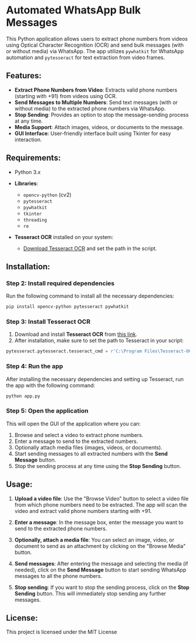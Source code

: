 
# Automated WhatsApp Bulk Messages

This Python application allows users to extract phone numbers from videos using Optical Character Recognition (OCR) and send bulk messages (with or without media) via WhatsApp. The app utilizes `pywhatkit` for WhatsApp automation and `pytesseract` for text extraction from video frames.

## Features:
- **Extract Phone Numbers from Video**: Extracts valid phone numbers (starting with +91) from videos using OCR.
- **Send Messages to Multiple Numbers**: Send text messages (with or without media) to the extracted phone numbers via WhatsApp.
- **Stop Sending**: Provides an option to stop the message-sending process at any time.
- **Media Support**: Attach images, videos, or documents to the message.
- **GUI Interface**: User-friendly interface built using Tkinter for easy interaction.

## Requirements:
- Python 3.x
- **Libraries**:
  - `opencv-python` (cv2)
  - `pytesseract`
  - `pywhatkit`
  - `tkinter`
  - `threading`
  - `re`

- **Tesseract OCR** installed on your system:
  - [Download Tesseract OCR](https://github.com/tesseract-ocr/tesseract) and set the path in the script.

## Installation:

### Step 2: Install required dependencies
Run the following command to install all the necessary dependencies:
```bash
pip install opencv-python pytesseract pywhatkit
```

### Step 3: Install Tesseract OCR
1. Download and install **Tesseract OCR** from [this link](https://github.com/tesseract-ocr/tesseract).
2. After installation, make sure to set the path to Tesseract in your script:
```python
pytesseract.pytesseract.tesseract_cmd = r'C:\Program Files\Tesseract-OCR	esseract.exe'  # Update this path if needed
```

### Step 4: Run the app
After installing the necessary dependencies and setting up Tesseract, run the app with the following command:
```bash
python app.py
```

### Step 5: Open the application
This will open the GUI of the application where you can:
1. Browse and select a video to extract phone numbers.
2. Enter a message to send to the extracted numbers.
3. Optionally attach media files (images, videos, or documents).
4. Start sending messages to all extracted numbers with the **Send Message** button.
5. Stop the sending process at any time using the **Stop Sending** button.

## Usage:
1. **Upload a video file**: Use the "Browse Video" button to select a video file from which phone numbers need to be extracted. The app will scan the video and extract valid phone numbers starting with +91.
   
2. **Enter a message**: In the message box, enter the message you want to send to the extracted phone numbers.

3. **Optionally, attach a media file**: You can select an image, video, or document to send as an attachment by clicking on the "Browse Media" button.

4. **Send messages**: After entering the message and selecting the media (if needed), click on the **Send Message** button to start sending WhatsApp messages to all the phone numbers.

5. **Stop sending**: If you want to stop the sending process, click on the **Stop Sending** button. This will immediately stop sending any further messages.

## License:
This project is licensed under the MIT License 
